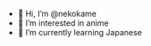 - 👋 Hi, I’m @nekokame
- 👀 I’m interested in anime
- 🌱 I’m currently learning Japanese


<!---
nekokame/nekokame is a ✨ special ✨ repository because its `README.md` (this file) appears on your GitHub profile.
You can click the Preview link to take a look at your changes.
--->
